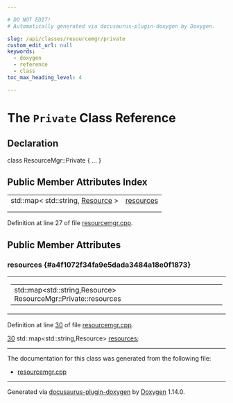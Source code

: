 ```yaml
---

# DO NOT EDIT!
# Automatically generated via docusaurus-plugin-doxygen by Doxygen.

slug: /api/classes/resourcemgr/private
custom_edit_url: null
keywords:
  - doxygen
  - reference
  - class
toc_max_heading_level: 4

---
```


<div class="doxyPage">

# The `Private` Class Reference



## Declaration

<div class="doxyDeclaration">
class ResourceMgr::Private { ... }
</div>

## Public Member Attributes Index

<table class="doxyMembersIndex">

<tr class="doxyMemberIndexItem">
<td class="doxyMemberIndexItemType" align="left" valign="top">std::map&lt; std::string, <a href="/web-doxygen/docs/api/structs/resource">Resource</a> &gt;</td>
<td class="doxyMemberIndexItemName" align="left" valign="top"><a href="#a4f1072f34fa9e5dada3484a18e0f1873">resources</a></td>
</tr>
<tr class="doxyMemberIndexDescription">
<td class="doxyMemberIndexDescriptionLeft"></td>
<td class="doxyMemberIndexDescriptionRight">
</td>
</tr>
<tr class="doxyMemberIndexSeparator">
<td class="doxyMemberIndexSeparator" colspan="2"></td>
</tr>

</table>


<p>Definition at line 27 of file <a href="/web-doxygen/docs/api/files/src/resourcemgr-cpp">resourcemgr.cpp</a>.</p>

<div class="doxySectionDef">

## Public Member Attributes

### resources {#a4f1072f34fa9e5dada3484a18e0f1873}

<div class="doxyMemberItem">
<div class="doxyMemberProto">
<table class="doxyMemberLabels">
<tr class="doxyMemberLabels">
<td class="doxyMemberLabelsLeft">
<table class="doxyMemberName">
<tr>
<td class="doxyMemberName">std::map&lt;std::string,Resource&gt; ResourceMgr::Private::resources</td>
</tr>
</table>
</td>
</tr>
</table>
</div>
<div class="doxyMemberDoc">


<p>Definition at line <a href="/web-doxygen/docs/api/files/src/resourcemgr-cpp/#l00030">30</a> of file <a href="/web-doxygen/docs/api/files/src/resourcemgr-cpp">resourcemgr.cpp</a>.</p>

<div class="doxyProgramListing">

<div class="doxyCodeLine"><span class="doxyLineNumber"><a href="#a4f1072f34fa9e5dada3484a18e0f1873">30</a></span><span class="doxyLineContent"><span class="doxyHighlight">    std::map&lt;std::string,Resource&gt; <a href="#a4f1072f34fa9e5dada3484a18e0f1873">resources</a>;</span></span></div>

</div>

</div>
</div>

</div>

<hr/>

<p>The documentation for this class was generated from the following file:</p>

<ul>
<li><a href="/web-doxygen/docs/api/files/src/resourcemgr-cpp">resourcemgr.cpp</a></li>
</ul>

<hr/>

<p class="doxyGeneratedBy">Generated via <a href="https://github.com/xpack/docusaurus-plugin-doxygen">docusaurus-plugin-doxygen</a> by <a href="https://www.doxygen.nl">Doxygen</a> 1.14.0.</p>

</div>
